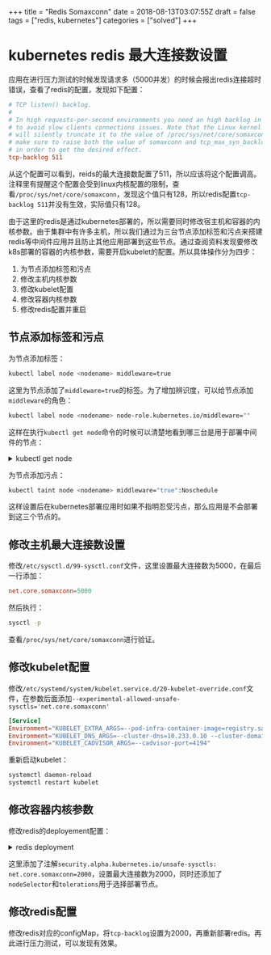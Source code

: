 +++
title = "Redis Somaxconn"
date = 2018-08-13T03:07:55Z
draft = false
tags = ["redis, kubernetes"]
categories = ["solved"]
+++

# kubernetes redis 最大连接数设置

应用在进行压力测试的时候发现请求多（5000并发）的时候会报出redis连接超时错误，查看了redis的配置，发现如下配置：

```conf
# TCP listen() backlog.
#
# In high requests-per-second environments you need an high backlog in order
# to avoid slow clients connections issues. Note that the Linux kernel
# will silently truncate it to the value of /proc/sys/net/core/somaxconn so
# make sure to raise both the value of somaxconn and tcp_max_syn_backlog
# in order to get the desired effect.
tcp-backlog 511
```

从这个配置可以看到，reids的最大连接数配置了511，所以应该将这个配置调高。注释里有提醒这个配置会受到linux内核配置的限制，查看`/proc/sys/net/core/somaxconn`，发现这个值只有128，所以redis配置`tcp-backlog 511`并没有生效，实际值只有128。

由于这里的redis是通过kubernetes部署的，所以需要同时修改宿主机和容器的内核参数。由于集群中有许多主机，所以我们通过为三台节点添加标签和污点来搭建redis等中间件应用并且防止其他应用部署到这些节点。通过查阅资料发现要修改k8s部署的容器的内核参数，需要开启kubelet的配置。所以具体操作分为四步：

1. 为节点添加标签和污点
1. 修改主机内核参数
2. 修改kubelet配置
3. 修改容器内核参数
4. 修改redis配置并重启

## 节点添加标签和污点

为节点添加标签：

```bash
kubectl label node <nodename> middleware=true
```

这里为节点添加了`middleware=true`的标签。为了增加辨识度，可以给节点添加`middleware`的角色：

```bash
kubectl label node <nodename> node-role.kubernetes.io/middleware=""
```

这样在执行`kubectl get node`命令的时候可以清楚地看到哪三台是用于部署中间件的节点：

<details>
<summary>kubectl get node</summary>

```bash
NAME          STATUS    ROLES             AGE       VERSION
node1         Ready     master            186d      v1.8.5
node2         Ready     node              60d       v1.8.5
node3         Ready     node              60d       v1.8.5
node4         Ready     node              60d       v1.8.5
node5         Ready     node              60d       v1.8.5
node6         Ready     node              117d      v1.8.5
node7         Ready     master            186d      v1.8.5
node8         Ready     master            186d      v1.8.5
node9         Ready     node              34d       v1.8.5
node10        Ready     node              72d       v1.8.5
node11        Ready     node              72d       v1.8.5
node12        Ready     node              60d       v1.8.5
node13        Ready     middleware,node   19d       v1.8.5
node14        Ready     middleware,node   19d       v1.8.5
node15        Ready     middleware,node   19d       v1.8.5
node16        Ready     node              4d        v1.8.5
node17        Ready     node              123d      v1.8.5
node18        Ready     node              123d      v1.8.5
```

</details>

为节点添加污点：

```bash
kubectl taint node <nodename> middleware="true":Noschedule
```

这样设置后在kubernetes部署应用时如果不指明忍受污点，那么应用是不会部署到这三个节点的。

## 修改主机最大连接数设置

修改`/etc/sysctl.d/99-sysctl.conf`文件，这里设置最大连接数为5000，在最后一行添加：

```conf
net.core.somaxconn=5000
```

然后执行：

```bash
sysctl -p
```

查看`/proc/sys/net/core/somaxconn`进行验证。

## 修改kubelet配置

修改`/etc/systemd/system/kubelet.service.d/20-kubelet-override.conf`文件，在参数后面添加`--experimental-allowed-unsafe-sysctls='net.core.somaxconn'`

```conf
[Service]
Environment="KUBELET_EXTRA_ARGS=--pod-infra-container-image=registry.saas.crland.com.cn/google_containers/pause-amd64:3.0 --fail-swap-on=false --hostname-override=zdztvura16 --eviction-hard=memory.available<1024Mi,nodefs.available<10Gi,imagefs.available<10Gi --eviction-minimum-reclaim=memory.available=500Mi,nodefs.available=5Gi,imagefs.available=5Gi --eviction-pressure-transition-period=5m0s --system-reserved=cpu=100m,memory=2Gi --experimental-allowed-unsafe-sysctls='net.core.somaxconn'"
Environment="KUBELET_DNS_ARGS=--cluster-dns=10.233.0.10 --cluster-domain=cluster.local"
Environment="KUBELET_CADVISOR_ARGS=--cadvisor-port=4194"
```

重新启动kubelet：

```bash
systemctl daemon-reload
systemctl restart kubelet
```

## 修改容器内核参数

修改redis的deployement配置：

<details>
<summary> redis deployment </summary>
```yaml
 apiVersion: extensions/v1beta1
 kind: Deployment
 metadata:
   name: openapi-redis-dev
 spec:
   replicas: 1
   selector:
     matchLabels:
       app: openapi-redis-dev
   template:
     metadata:
       annotations:
         security.alpha.kubernetes.io/unsafe-sysctls: net.core.somaxconn=2000
       labels:
         app: openapi-redis-dev
     spec:
       nodeSelector:
         middleware: "true"
       tolerations:
         - effect: NoSchedule
           key: middleware
           operator: Exists
       containers:
         - name: openapi-redis-dev
           image: 'registry.saas.crland.com.cn/tools/redis
           command:
           - /bin/sh
           - -c
           - redis-server /usr/local/etc/redis/redis.conf
           ports:
             - containerPort: 6379
               protocol: TCP
           resources:
             limits:
               cpu: '2000m'
               memory: 256Mi
             requests:
               cpu: 10m
               memory: 64Mi
           terminationMessagePath: /dev/termination-log
           imagePullPolicy: Always
           volumeMounts:
             - name: redis-data
               mountPath: /var/lib/redis
             - name: redis-conf
               mountPath: /usr/local/etc/redis/redis.conf
               subPath: redis.conf
       restartPolicy: Always
       terminationGracePeriodSeconds: 30
       dnsPolicy: ClusterFirst
       securityContext: {}
       volumes:
         - name: redis-data
           persistentVolumeClaim:
             claimName: openapi-redis-dev
         - name: redis-conf
           configMap:
             defaultMode: 420
             name: openapi-redis-dev-config
   strategy:
     type: RollingUpdate
     rollingUpdate:
       maxUnavailable: 1
       maxSurge: 1
```
</details>

这里添加了注解`security.alpha.kubernetes.io/unsafe-sysctls: net.core.somaxconn=2000`，设置最大连接数为2000，同时还添加了`nodeSelector`和`tolerations`用于选择部署节点。

## 修改redis配置

修改redis对应的configMap，将`tcp-backlog`设置为2000，再重新部署redis。再此进行压力测试，可以发现有效果。
